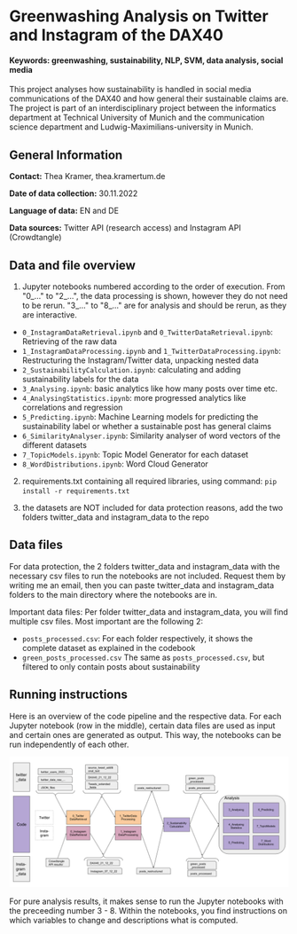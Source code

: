 
# Greenwashing Analysis on Twitter and Instagram of the DAX40
#### Keywords: greenwashing, sustainability, NLP, SVM, data analysis, social media

This project analyses how sustainability is handled in social media communications of the DAX40 and how general their sustainable claims are.
The project is part of an interdisciplinary project between the informatics department at Technical University of Munich and the communication science department and Ludwig-Maximilians-university in Munich.

## General Information

**Contact:**      Thea Kramer, thea.kramer<at>tum.de

**Date of data collection:**  30.11.2022

**Language of data:** EN and DE

**Data sources:** Twitter API (research access) and Instagram API (Crowdtangle)

## Data and file overview
1. Jupyter notebooks numbered according to the order of execution. From "0_..." to "2_...", the data processing is shown, however they do not need to be rerun. "3_..." to "8_..." are for analysis and should be rerun, as they are interactive.
- `0_InstagramDataRetrieval.ipynb` and `0_TwitterDataRetrieval.ipynb`: Retrieving of the raw data
- `1_InstagramDataProcessing.ipynb` and `1_TwitterDataProcessing.ipynb`: Restructuring the Instagram/Twitter data, unpacking nested data
- `2_SustainabilityCalculation.ipynb`: calculating and adding sustainability labels for the data
- `3_Analysing.ipynb`: basic analytics like how many posts over time etc.
- `4_AnalysingStatistics.ipynb`: more progressed analytics like correlations and regression
- `5_Predicting.ipynb`: Machine Learning models for predicting the sustainability label or whether a sustainable post has general claims
- `6_SimilarityAnalyser.ipynb`: Similarity analyser of word vectors of the different datasets
- `7_TopicModels.ipynb`: Topic Model Generator for each dataset
- `8_WordDistributions.ipynb`: Word Cloud Generator

2. requirements.txt containing all required libraries, using command: `pip install -r requirements.txt`
  
3. the datasets are NOT included for data protection reasons, add the two folders twitter_data and instagram_data to the repo

## Data files
For data protection, the 2 folders twitter_data and instagram_data with the necessary csv files to run the notebooks are not included. Request them by writing me an email, then you can paste twitter_data and instagram_data folders to the main directory where the notebooks are in.

Important data files:
Per folder twitter_data and instagram_data, you will find multiple csv files. Most important are the following 2:
- `posts_processed.csv`: For each folder respectively, it shows the complete dataset as explained in the codebook
- `green_posts_processed.csv` The same as `posts_processed.csv`, but filtered to only contain posts about sustainability

## Running instructions
  
Here is an overview of the code pipeline and the respective data. For each Jupyter notebook (row in the middle), certain data files are used as input and certain ones are generated as output. This way, the notebooks can be run independently of each other.
 
![Data and Code Overview](https://github.com/thea-kramer/greenwashing-detection/blob/master/Overview_Code_Data.png?raw=true "Data and Code Overview")

For pure analysis results, it makes sense to run the Jupyter notebooks with the preceeding number 3 - 8. Within the notebooks, you find instructions on which variables to change and descriptions what is computed.


